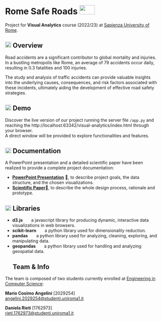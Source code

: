 # Rome Safe Roads <img src="dataset/img/icons/car-burst.svg" width="50" height="30">
Project for **Visual Analytics** course (2022/23) at [Sapienza University of Rome](https://www.uniroma1.it/it/pagina-strutturale/home).

## <img src="dataset/img/icons/glass.svg" width="20" height="20"> Overview
Road accidents are a significant contributor to global mortality and injuries. 
In a bustling metropolis like Rome, an average of 79 accidents occur daily, resulting in 0.3 fatalities and 100 injuries.  

The study and analysis of traffic accidents can provide valuable insights into the underlying causes, consequences, and risk factors associated with these incidents, ultimately aiding the development of effective road safety strategies.

## <img src="dataset/img/icons/play.svg" width="20" height="19"> Demo 
Discover the live version of our project running the server file ```/app.py``` and reaching the http://localhost:63342/visual-analytics/index.html through your browser.<br> A direct window will be provided to explore functionalities and features.

## <img src="dataset/img/icons/folder.svg" width="20" height="18"> Documentation
A PowerPoint presentation and a detailed scientific paper have been realized to provide a complete project documentation:

* [**PowerPoint Presentation**](docs/Presentation.pdf) 🔗, to describe project goals, the data structure, and the chosen visualizations. <br>
* [**Scientific Paper**](docs/ScientificPaper.pdf)🔗, to describe the whole design process, rationale and prototype. <br>

## <img src="dataset/img/icons/bookmark.svg" width="20" height="18"> Libraries 

* **d3.js** <img src="dataset/img/icons/arrow.svg" width="20" height="10"> a javascript library for producing dynamic, interactive data visualizations in web browsers.
* **scikit-learn** <img src="dataset/img/icons/arrow.svg" width="20" height="10"> a python library used for dimensionality reduction.
* **pandas** <img src="dataset/img/icons/arrow.svg" width="20" height="10"> a python library used for analyzing, cleaning, exploring, and manipulating data.
* **geopandas** <img src="dataset/img/icons/arrow.svg" width="20" height="10"> a python library used for handling and analyzing geospatial data.

## <img src="dataset/img/icons/user-team.svg" width="20" height="15"> Team & Info
The team is composed of two students currently enrolled at [Engineering in Computer Science](https://corsidilaurea.uniroma1.it/it/corso/2023/30430/home):<br>

**Mario Cosimo Angelini** [2029254] <br>
angelini.2029254@studenti.uniroma1.it
  
**Daniela Rieti** [1762973] <br>
rieti.1762973@studenti.uniroma1.it

